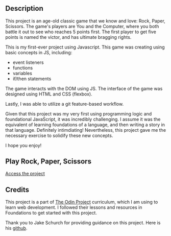 # <Rock-Paper-Scissors>

## Description

This project is an age-old classic game that we know and love: Rock, Paper, Scissors. The game's players are You and the Computer, where you both battle it out to see who reaches 5 points first. The first player to get five points is named the victor, and has ultimate bragging rights. 

This is my first-ever project using Javascript. This game was creating using basic concepts in JS, including:

- event listeners
- functions
- variables
- if/then statements

The game interacts with the DOM using JS. The interface of the game was designed using HTML and CSS (flexbox). 

Lastly, I was able to utilize a git feature-based workflow.

Given that this project was my very first using programming logic and foundational JavaScript, it was incredibly challenging. I assume it was the equivalent of learning foundations of a language, and then writing a story in that language. Definitely intimdiating! Nevertheless, this project gave me the necessary exercise to solidify these new concepts.

I hope you enjoy!

## Play Rock, Paper, Scissors

[Access the project](https://www.milanstarr.github.io/Rock-Paper-Scissors/)

## Credits

This project is a part of [The Odin Project](https://www.theodinproject.com/) curriculum, which I am using to learn web development. I followed their lessons and resources in Foundations to get started with this project.

Thank you to Jake Schurch for providing guidance on this project. Here is his [github](https://github.com/jakeschurch).

